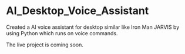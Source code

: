 # AI_Desktop_Voice_Assistant
Created a AI voice assistant for desktop similar like Iron Man JARVIS by using Python which runs on voice commands.


The live project is coming soon.
